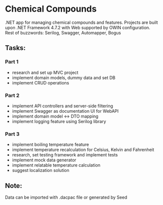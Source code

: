 # Chemical Compounds
.NET app for managing chemical compounds and features. Projects are built upon .NET Framework 4.7.2 with Web supported by OWIN configuration. Rest of buzzwords: Serilog, Swagger, Automapper, Bogus

## Tasks:

### Part 1
* research and set up MVC project
* implement domain models, dummy data and set DB
* implement CRUD operations

### Part 2
* implement API controllers and server-side filtering
* implement Swagger as documentation UI for WebAPI
* implement domain model <-> DTO mapping
* implement logging feature using Serilog library

### Part 3
* implement boiling temperature feature
* implement temperature recalculation for Celsius, Kelvin and Fahrenheit
* research, set testing framework and implement tests 
* implement mock data generator
* implement relatable temperature calculation
* suggest localization solution

## Note:
Data can be imported with .dacpac file or generated by Seed
